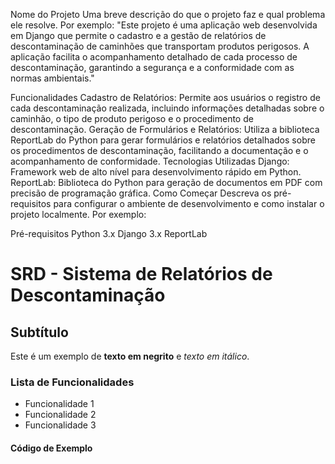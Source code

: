 Nome do Projeto
Uma breve descrição do que o projeto faz e qual problema ele resolve. Por exemplo: "Este projeto é uma aplicação web desenvolvida em Django que permite o cadastro e a gestão de relatórios de descontaminação de caminhões que transportam produtos perigosos. A aplicação facilita o acompanhamento detalhado de cada processo de descontaminação, garantindo a segurança e a conformidade com as normas ambientais."

Funcionalidades
Cadastro de Relatórios: Permite aos usuários o registro de cada descontaminação realizada, incluindo informações detalhadas sobre o caminhão, o tipo de produto perigoso e o procedimento de descontaminação.
Geração de Formulários e Relatórios: Utiliza a biblioteca ReportLab do Python para gerar formulários e relatórios detalhados sobre os procedimentos de descontaminação, facilitando a documentação e o acompanhamento de conformidade.
Tecnologias Utilizadas
Django: Framework web de alto nível para desenvolvimento rápido em Python.
ReportLab: Biblioteca do Python para geração de documentos em PDF com precisão de programação gráfica.
Como Começar
Descreva os pré-requisitos para configurar o ambiente de desenvolvimento e como instalar o projeto localmente. Por exemplo:

Pré-requisitos
Python 3.x
Django 3.x
ReportLab

<html>
    <h1>SRD - Sistema de Relatórios de Descontaminação</h1>
    <h2>Subtítulo</h2>
    <p>Este é um exemplo de <strong>texto em negrito</strong> e <em>texto em itálico</em>.</p>
    <h3>Lista de Funcionalidades</h3>
    <ul>
        <li>Funcionalidade 1</li>
        <li>Funcionalidade 2</li>
        <li>Funcionalidade 3</li>
    </ul>
    <h4>Código de Exemplo</h4>
</html>

